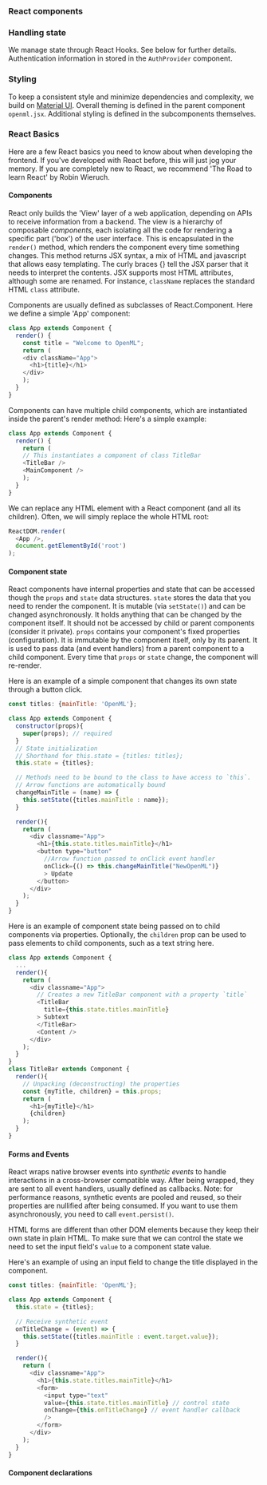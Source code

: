 ### React components

### Handling state
We manage state through React Hooks. See below for further details.
Authentication information in stored in the `AuthProvider` component.

### Styling
To keep a consistent style and minimize dependencies and complexity, we build on [Material UI](https://material-ui.com/). Overall theming is defined in the parent component `openml.jsx`. Additional styling is defined in the subcomponents themselves.

### React Basics
Here are a few React basics you need to know about when developing the frontend. If you've developed with React before, this will just jog your memory. If you are completely new to React, we recommend 'The Road to learn React' by Robin Wieruch.

#### Components
React only builds the 'View' layer of a web application, depending on APIs to receive information from a backend. The view is a hierarchy of composable _components_, each isolating all the code for rendering a specific part ('box') of the user interface. This is encapsulated in the `render()` method, which renders the component every time something changes. This method returns JSX syntax, a mix of HTML and javascript that allows easy templating. The curly braces {} tell the JSX parser that it needs to interpret the contents. JSX supports most HTML attributes, although some are renamed. For instance, `className` replaces the standard HTML `class` attribute.

Components are usually defined as subclasses of React.Component. Here we define a simple 'App' component:
``` javascript
class App extends Component {
  render() {
    const title = "Welcome to OpenML";
    return (
    <div className="App">
      <h1>{title}</h1>
    </div>
    );
  }
}
```

Components can have multiple child components, which are instantiated inside the parent's render method:
Here's a simple example:
``` javascript
class App extends Component {
  render() {
    return (
    // This instantiates a component of class TitleBar
    <TitleBar />
    <MainComponent />
    );
  }
}
```

We can replace any HTML element with a React component (and all its children). Often, we will simply replace the whole HTML root:
``` javascript
ReactDOM.render(
  <App />,
  document.getElementById('root')
);
```

#### Component state
React components have internal properties and state that can be accessed though the `props` and `state` data structures. `state` stores the data that you need to render the component. It is mutable (via `setState()`) and can be changed asynchronously. It holds anything that can be changed by the component itself. It should not be accessed by child or parent components (consider it private). `props` contains your component's fixed properties (configuration). It is immutable by the component itself, only by its parent. It is used to pass data (and event handlers) from a parent component to a child component. Every time that `props` or `state` change, the component will re-render.

Here is an example of a simple component that changes its own state through a button click.
``` javascript
const titles: {mainTitle: 'OpenML'};

class App extends Component {
  constructor(props){
    super(props); // required
  }
  // State initialization
  // Shorthand for this.state = {titles: titles};
  this.state = {titles};

  // Methods need to be bound to the class to have access to `this`.
  // Arrow functions are automatically bound
  changeMainTitle = (name) => {
    this.setState({titles.mainTitle : name});
  }

  render(){
    return (
      <div classname="App">
        <h1>{this.state.titles.mainTitle}</h1>
        <button type="button"
          //Arrow function passed to onClick event handler
          onClick={() => this.changeMainTitle("NewOpenML")}
          > Update
        </button>
      </div>
    );
  }
}
```

Here is an example of component state being passed on to child components via properties.
Optionally, the `children` prop can be used to pass elements to child components, such as a text string here.
``` javascript
class App extends Component {
  ...
  render(){
    return (
      <div classname="App">
        // Creates a new TitleBar component with a property `title`
        <TitleBar
          title={this.state.titles.mainTitle}
        > Subtext
        </TitleBar>
        <Content />
      </div>
    );
  }
}
class TitleBar extends Component {
  render(){
    // Unpacking (deconstructing) the properties
    const {myTitle, children} = this.props;
    return (
      <h1>{myTitle}</h1>
      {children}
    );
  }
}
```



#### Forms and Events
React wraps native browser events into _synthetic events_ to handle interactions in a cross-browser compatible way. After being wrapped, they are sent to
all event handlers, usually defined as callbacks. Note: for performance reasons, synthetic events are pooled and reused, so their properties are nullified after being consumed. If you want to use them asynchronously, you need to call `event.persist()`.

HTML forms are different than other DOM elements because they keep their own state in plain HTML. To make sure that we can control the state
we need to set the input field's `value` to a component state value.

Here's an example of using an input field to change the title displayed in the component.
``` javascript
const titles: {mainTitle: 'OpenML'};

class App extends Component {
  this.state = {titles};

  // Receive synthetic event
  onTitleChange = (event) => {
    this.setState({titles.mainTitle : event.target.value});
  }

  render(){
    return (      
      <div classname="App">
        <h1>{this.state.titles.mainTitle}</h1>
        <form>
          <input type="text"
          value={this.state.titles.mainTitle} // control state
          onChange={this.onTitleChange} // event handler callback
          />
        </form>
      </div>
    );
  }
}
```

#### Component declarations
